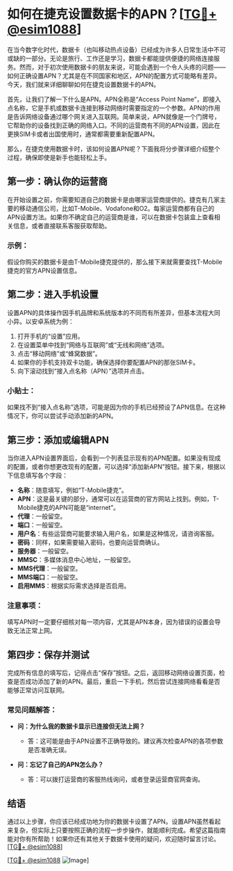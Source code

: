 # 如何在捷克设置数据卡的APN？[[TG💪+ @esim1088](https://t.me/s/esim1088)]

在当今数字化时代，数据卡（也叫移动热点设备）已经成为许多人日常生活中不可或缺的一部分。无论是旅行、工作还是学习，数据卡都能提供便捷的网络连接服务。然而，对于初次使用数据卡的朋友来说，可能会遇到一个令人头疼的问题——如何正确设置APN？尤其是在不同国家和地区，APN的配置方式可能略有差异。今天，我们就来详细聊聊如何在捷克设置数据卡的APN。

首先，让我们了解一下什么是APN。APN全称是“Access Point Name”，即接入点名称，它是手机或数据卡连接到移动网络时需要指定的一个参数。APN的作用是告诉网络设备通过哪个网关进入互联网。简单来说，APN就像是一个门牌号，它帮助你的设备找到正确的网络入口。不同的运营商有不同的APN设置，因此在更换SIM卡或者出国使用时，通常都需要重新配置APN。

那么，在捷克使用数据卡时，该如何设置APN呢？下面我将分步骤详细介绍整个过程，确保即使是新手也能轻松上手。

## 第一步：确认你的运营商

在开始设置之前，你需要知道自己的数据卡是由哪家运营商提供的。捷克有几家主要的移动通信公司，比如T-Mobile、Vodafone和O2。每家运营商都有自己的APN设置方法。如果你不确定自己的运营商是谁，可以在数据卡包装盒上查看相关信息，或者直接联系客服获取帮助。

### 示例：
假设你购买的数据卡是由T-Mobile捷克提供的，那么接下来就需要查找T-Mobile捷克的官方APN设置信息。

## 第二步：进入手机设置

设置APN的具体操作因手机品牌和系统版本的不同而有所差异，但基本流程大同小异。以安卓系统为例：

1. 打开手机的“设置”应用。
2. 在设置菜单中找到“网络与互联网”或“无线和网络”选项。
3. 点击“移动网络”或“蜂窝数据”。
4. 如果你的手机支持双卡功能，确保选择你要配置APN的那张SIM卡。
5. 向下滚动找到“接入点名称（APN）”选项并点击。

### 小贴士：
如果找不到“接入点名称”选项，可能是因为你的手机已经预设了APN信息。在这种情况下，你可以尝试手动添加新的APN。

## 第三步：添加或编辑APN

当你进入APN设置界面后，会看到一个列表显示现有的APN配置。如果没有现成的配置，或者你想更改现有的配置，可以选择“添加新APN”按钮。接下来，根据以下信息填写各个字段：

- **名称**：随意填写，例如“T-Mobile捷克”。
- **APN**：这是最关键的部分，通常可以在运营商的官方网站上找到。例如，T-Mobile捷克的APN可能是“internet”。
- **代理**：一般留空。
- **端口**：一般留空。
- **用户名**：有些运营商可能要求输入用户名，如果是这种情况，请咨询客服。
- **密码**：同样，如果需要输入密码，也要向运营商确认。
- **服务器**：一般留空。
- **MMSC**：多媒体消息中心地址，一般留空。
- **MMS代理**：一般留空。
- **MMS端口**：一般留空。
- **启用MMS**：根据实际需求选择是否启用。

### 注意事项：
填写APN时一定要仔细核对每一项内容，尤其是APN本身，因为错误的设置会导致无法正常上网。

## 第四步：保存并测试

完成所有信息的填写后，记得点击“保存”按钮。之后，返回移动网络设置页面，检查是否成功添加了新的APN。最后，重启一下手机，然后尝试连接网络看看是否能够正常访问互联网。

### 常见问题解答：
- **问：为什么我的数据卡显示已连接但无法上网？**
  - 答：这可能是由于APN设置不正确导致的。建议再次检查APN的各项参数是否准确无误。
  
- **问：忘记了自己的APN怎么办？**
  - 答：可以拨打运营商的客服热线询问，或者登录运营商官网查询。

## 结语

通过以上步骤，你应该已经成功地为你的数据卡设置了APN。设置APN虽然看起来复杂，但实际上只要按照正确的流程一步步操作，就能顺利完成。希望这篇指南能对你有所帮助！如果你还有其他关于数据卡使用的疑问，欢迎随时留言讨论。[[TG💪+ @esim1088](https://t.me/s/esim1088)]

[[TG💪+ @esim1088](https://t.me/s/esim1088) ![Image](https://i.postimg.cc/4NQfJmqS/Snipaste-2025-05-13-00-14-12.png)]